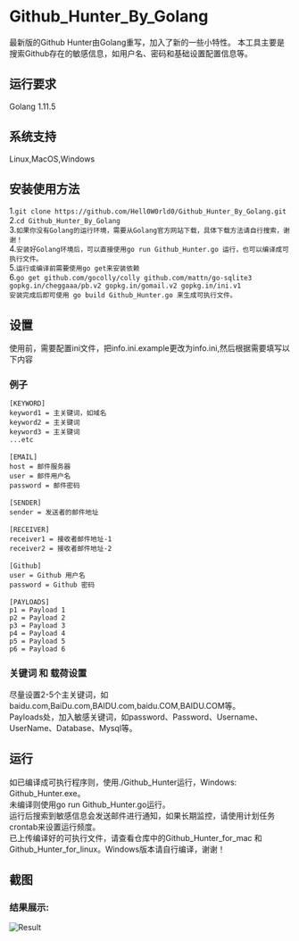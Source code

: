 # Github_Hunter_By_Golang
最新版的Github Hunter由Golang重写，加入了新的一些小特性。
本工具主要是搜索Github存在的敏感信息，如用户名、密码和基础设置配置信息等。
## 运行要求
Golang 1.11.5 <br>
## 系统支持
Linux,MacOS,Windows<br>
## 安装使用方法
1.`git clone https://github.com/Hell0W0rld0/Github_Hunter_By_Golang.git`<br>
2.`cd Github_Hunter_By_Golang`<br>
3.`如果你没有Golang的运行环境，需要从Golang官方网站下载，具体下载方法请自行搜索，谢谢！`<br>
4.`安装好Golang环境后，可以直接使用go run Github_Hunter.go 运行，也可以编译成可执行文件。`<br>
5.`运行或编译前需要使用go get来安装依赖`<br>
6.`go get github.com/gocolly/colly github.com/mattn/go-sqlite3 gopkg.in/cheggaaa/pb.v2 gopkg.in/gomail.v2 gopkg.in/ini.v1 `<br>
  `安装完成后即可使用 go build Github_Hunter.go 来生成可执行文件。`
## 设置
使用前，需要配置ini文件，把info.ini.example更改为info.ini,然后根据需要填写以下内容
### 例子
`[KEYWORD]`<br>
`keyword1 = 主关键词，如域名`<br>
`keyword2 = 主关键词`<br>
`keyword3 = 主关键词`<br>
`...etc`<br>
<br>
`[EMAIL]`<br>
`host = 邮件服务器`<br>
`user = 邮件用户名`<br>
`password = 邮件密码`<br>
<br>
`[SENDER]`<br>
`sender = 发送者的邮件地址`<br>
<br>
`[RECEIVER]`<br>
`receiver1 = 接收者邮件地址-1`<br>
`receiver2 = 接收者邮件地址-2`<br>
<br>
`[Github]`<br>
`user = Github 用户名`<br>
`password = Github 密码`<br>
<br>
`[PAYLOADS]`<br>
`p1 = Payload 1`<br>
`p2 = Payload 2`<br>
`p3 = Payload 3`<br>
`p4 = Payload 4`<br>
`p5 = Payload 5`<br>
`p6 = Payload 6`<br>
### 关键词 和 载荷设置
尽量设置2-5个主关键词，如baidu.com,BaiDu.com,BAIDU.com,baidu.COM,BAIDU.COM等。<br>
Payloads处，加入敏感关键词，如password、Password、Username、UserName、Database、Mysql等。<br>
## 运行
如已编译成可执行程序则，使用./Github_Hunter运行，Windows: Github_Hunter.exe。<br>
未编译则使用go run Github_Hunter.go运行。<br>
运行后搜索到敏感信息会发送邮件进行通知，如果长期监控，请使用计划任务crontab来设置运行频度。<br>
已上传编译好的可执行文件，请查看仓库中的Github_Hunter_for_mac 和 Github_Hunter_for_linux。Windows版本请自行编译，谢谢！
## 截图
### 结果展示:
![Result](https://github.com/Hell0W0rld0/Github_Hunter_By_Golang/blob/master/screenshot.jpg)
